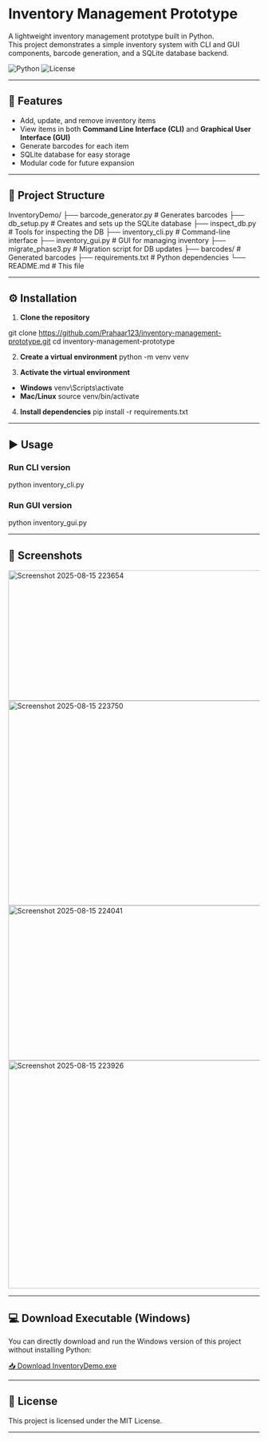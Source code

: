 # Inventory Management Prototype

A lightweight inventory management prototype built in Python.  
This project demonstrates a simple inventory system with CLI and GUI components, barcode generation, and a SQLite database backend.

![Python](<img width="659" height="261" alt="Screenshot 2025-08-15 223654" src="https://github.com/user-attachments/assets/ac5ab486-65ce-4bb4-82b2-1d11f639587a" />)
![License](https://img.shields.io/badge/license-MIT-green)

---

## 🚀 Features
- Add, update, and remove inventory items
- View items in both **Command Line Interface (CLI)** and **Graphical User Interface (GUI)**
- Generate barcodes for each item
- SQLite database for easy storage
- Modular code for future expansion

---

## 📂 Project Structure
InventoryDemo/
├── barcode_generator.py # Generates barcodes
├── db_setup.py # Creates and sets up the SQLite database
├── inspect_db.py # Tools for inspecting the DB
├── inventory_cli.py # Command-line interface
├── inventory_gui.py # GUI for managing inventory
├── migrate_phase3.py # Migration script for DB updates
├── barcodes/ # Generated barcodes
├── requirements.txt # Python dependencies
└── README.md # This file

---

## ⚙️ Installation
1. **Clone the repository**

git clone https://github.com/Prahaar123/inventory-management-prototype.git
cd inventory-management-prototype

2. **Create a virtual environment**
python -m venv venv

3. **Activate the virtual environment**
- **Windows**
venv\Scripts\activate
- **Mac/Linux**
source venv/bin/activate

4. **Install dependencies**
pip install -r requirements.txt

---

## ▶️ Usage

### **Run CLI version**
python inventory_cli.py

### **Run GUI version**
python inventory_gui.py

---

## 📸 Screenshots
<img width="659" height="261" alt="Screenshot 2025-08-15 223654" src="https://github.com/user-attachments/assets/45f785e0-ebdd-4e70-a266-f023c56d8331" />
<img width="553" height="410" alt="Screenshot 2025-08-15 223750" src="https://github.com/user-attachments/assets/d3eba5e1-69b6-4b81-aa49-a8bf70c2edfb" />
<img width="518" height="310" alt="Screenshot 2025-08-15 224041" src="https://github.com/user-attachments/assets/b623550f-2051-4f64-93c5-2cc62dd8466c" />
<img width="929" height="457" alt="Screenshot 2025-08-15 223926" src="https://github.com/user-attachments/assets/841e657d-aa45-4507-8083-8b601bb9264c" />

---
## 💻 Download Executable (Windows)
You can directly download and run the Windows version of this project without installing Python:

[📥 Download InventoryDemo.exe](https://github.com/Prahaar123/releases/download/v1.0-prototype/InventoryDemo.exe)

---

## 📜 License
This project is licensed under the MIT License.

---




